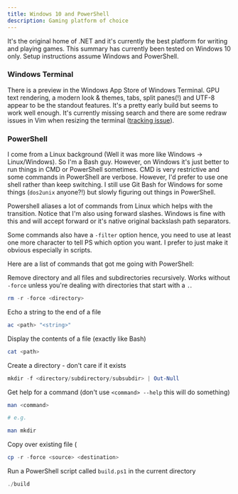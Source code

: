 ```yaml
---
title: Windows 10 and PowerShell
description: Gaming platform of choice
---
```


It's the original home of .NET and it's currently the best platform for writing and
playing games. This summary has currently been tested on Windows 10 only. Setup
instructions assume Windows and PowerShell.

### Windows Terminal

There is a preview in the Windows App Store of Windows Terminal. GPU text 
rendering, a modern look & themes, tabs, split panes(!) and UTF-8 appear to be
the standout features. It's a pretty early build but seems to work well enough.
It's currently missing search and there are some redraw issues in Vim when resizing
the terminal ([tracking issue](https://github.com/microsoft/terminal/issues/1465#thread-subscription-status)). 

### PowerShell

I come from a Linux background (Well it was more like Windows -> Linux/Windows). So
I'm a Bash guy. However, on Windows it's just better to run things in CMD or
PowerShell sometimes. CMD is very restrictive and some commands in PowerShell are verbose.
However, I'd prefer to use one shell rather than keep switching. I still use
Git Bash for Windows for some things (`dos2unix` anyone?!) but slowly figuring out
things in PowerShell.

Powershell aliases a lot of commands from Linux which helps with the transition.
Notice that I'm also using forward slashes. Windows is fine with this and will
accept forward or it's native original backslash path separators.

Some commands also have a `-filter` option hence, you need to use at least one
more character to tell PS which option you want. I prefer to just make it obvious
especially in scripts.

Here are a list of commands that got me going with PowerShell:

Remove directory and all files and subdirectories recursively. Works without
`-force` unless you're dealing with directories that start with a `.`.

```powershell
rm -r -force <directory>
```

Echo a string to the end of a file

```powershell
ac <path> "<string>"
```

Display the contents of a file (exactly like Bash)

```powershell
cat <path>
```

Create a directory - don't care if it exists

```powershell
mkdir -f <directory/subdirectory/subsubdir> | Out-Null
```

Get help for a command (don't use `<command> --help` this will do something)

```powershell
man <command>

# e.g.

man mkdir
```

Copy over existing file (

```powershell
cp -r -force <source> <destination>
```

Run a PowerShell script called `build.ps1` in the current directory

```powershell
./build
```

